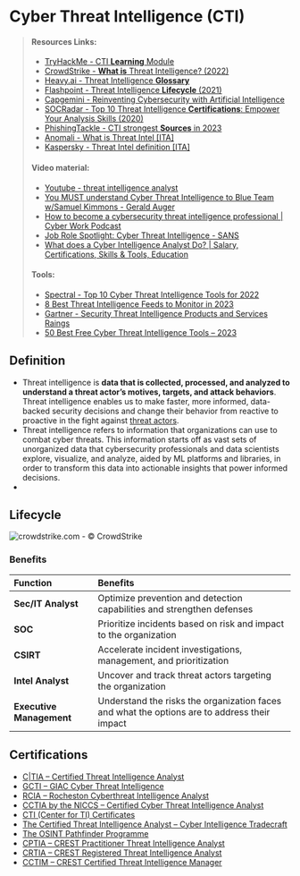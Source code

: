 # Cyber Threat Intelligence (CTI)

> #### Resources Links:
>
> - [TryHackMe - CTI **Learning** Module](https://tryhackme.com/module/cyber-threat-intelligence)
> - [CrowdStrike - **What is** Threat Intelligence? (2022)](https://www.crowdstrike.com/cybersecurity-101/threat-intelligence/)
> - [Heavy.ai - Threat Intelligence **Glossary**](https://www.heavy.ai/technical-glossary/threat-intelligence)
> - [Flashpoint - Threat Intelligence **Lifecycle** (2021)](https://flashpoint.io/blog/threat-intelligence-lifecycle/)
> - [Capgemini - Reinventing Cybersecurity with Artificial Intelligence](https://www.capgemini.com/ca-en/insights/research-library/reinventing-cybersecurity-with-artificial-intelligence/)
> - [SOCRadar - Top 10 Threat Intelligence **Certifications**: Empower Your Analysis Skills (2020)](https://socradar.io/top-10-threat-intelligence-certifications-empower-your-analysis-skills/)
> - [PhishingTackle - CTI strongest **Sources** in 2023](https://phishingtackle.com/articles/cyber-threat-intelligence-jan-2023/)
> - [Anomali - What is Threat Intel [ITA]](https://www.anomali.com/it/resources/what-is-threat-intelligence)
> - [Kaspersky - Threat Intel definition [ITA]](https://www.kaspersky.it/resource-center/definitions/threat-intelligence)
>
> #### Video material:
>
> - [Youtube - threat intelligence analyst](https://www.youtube.com/results?search_query=threat+intelligence+analyst)
> - [You MUST understand Cyber Threat Intelligence to Blue Team w/Samuel Kimmons - Gerald Auger](https://www.youtube.com/watch?v=tWHqHy-MC1U)
> - [How to become a cybersecurity threat intelligence professional | Cyber Work Podcast](https://www.youtube.com/watch?v=UH96qGX5vDk)
> - [Job Role Spotlight: Cyber Threat Intelligence - SANS](https://www.youtube.com/watch?v=fvYb5-NxoDc)
> - [What does a Cyber Intelligence Analyst Do? | Salary, Certifications, Skills & Tools, Education](https://www.youtube.com/watch?v=DKC-IY_vpJs)
>
> #### Tools:
>
> - [Spectral - Top 10 Cyber Threat Intelligence Tools for 2022](https://spectralops.io/blog/top-10-cyber-threat-intelligence-tools-for-2022/)
> - [8 Best Threat Intelligence Feeds to Monitor in 2023](https://cybeready.com/best-threat-intelligence-feeds-to-monitor-in-2023)
> - [Gartner - Security Threat Intelligence Products and Services Raings](https://www.gartner.com/reviews/market/security-threat-intelligence-services)
> - [50 Best Free Cyber Threat Intelligence Tools – 2023](https://gbhackers.com/cyber-threat-intelligence-tools/amp/)



## Definition

- Threat intelligence is **data that is collected, processed, and analyzed to understand a threat actor’s motives, targets, and attack behaviors**. Threat intelligence enables us to make faster, more informed, data-backed security decisions and change their behavior from reactive to proactive in the fight against [threat actors](https://www.crowdstrike.com/cybersecurity-101/threat-actor/).
- Threat intelligence refers to information that organizations can use to combat cyber threats. This information starts off as vast sets of unorganized data that cybersecurity professionals and data scientists explore, visualize, and analyze, aided by ML platforms and libraries, in order to transform this data into actionable insights that power informed decisions.
- 



## Lifecycle

![crowdstrike.com - © CrowdStrike](https://www.crowdstrike.com/wp-content/uploads/2019/07/threat-intelligence-lifecycle-3.jpg)







### Benefits

| **Function**             | **Benefits**                                                 |
| :----------------------- | :----------------------------------------------------------- |
| **Sec/IT Analyst**       | Optimize prevention and detection capabilities and strengthen defenses |
| **SOC**                  | Prioritize incidents based on risk and impact to the organization |
| **CSIRT**                | Accelerate incident investigations, management, and prioritization |
| **Intel Analyst**        | Uncover and track threat actors targeting the organization   |
| **Executive Management** | Understand the risks the organization faces and what the options are to address their impact |





## Certifications

- [C|TIA – Certified Threat Intelligence Analyst](https://www.eccouncil.org/programs/certified-threat-intelligence-analyst-ctia/)
- [GCTI – GIAC Cyber Threat Intelligence](https://www.giac.org/certification/cyber-threat-intelligence-gcti)
- [RCIA – Rocheston Cyberthreat Intelligence Analyst](https://www.rocheston.com/certification/Cyberthreat-Intelligence-Analyst/)
- [CCTIA by the NICCS – Certified Cyber Threat Intelligence Analyst](https://niccs.us-cert.gov/training/search/cybertraining-365/certified-cyber-threat-intelligence-analyst)
- [CTI (Center for TI) Certificates](https://www.centerforti.com/certifications)
- [The Certified Threat Intelligence Analyst – Cyber Intelligence Tradecraft](https://www.treadstone71.com/index.php/cyber-intelligence-training/cyber-intelligence-tradecraft-certification)
- [The OSINT Pathfinder Programme](https://arnoreuser.com/)
- [CPTIA – CREST Practitioner Threat Intelligence Analyst](https://www.crest-approved.org/examination/crest-practitioner-threat-intelligence-analyst/index.html)
- [CRTIA – CREST Registered Threat Intelligence Analyst](https://crest-approved.org/examination/crest-registered-threat-intelligence-analyst/index.html)
- [CCTIM – CREST Certified Threat Intelligence Manager](https://crest-approved.org/examination/crest-certified-threat-intelligence-manager/index.html)